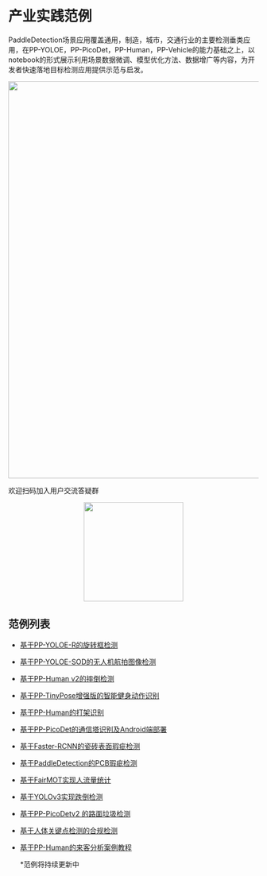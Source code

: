 # 产业实践范例

PaddleDetection场景应用覆盖通用，制造，城市，交通行业的主要检测垂类应用，在PP-YOLOE，PP-PicoDet，PP-Human，PP-Vehicle的能力基础之上，以notebook的形式展示利用场景数据微调、模型优化方法、数据增广等内容，为开发者快速落地目标检测应用提供示范与启发。


<div  align="center">
  <img src="https://user-images.githubusercontent.com/48054808/167805539-2c9f025e-d52c-4ec1-a8fc-ec19651512e5.png" width="800"/>
</div>


欢迎扫码加入用户交流答疑群
<div  align="center">
  <img src="https://user-images.githubusercontent.com/22989727/178965953-845971d8-4f89-4d43-a0cc-9e81ec9ea9c5.jpg" width="200"/>
</div>

## 范例列表

- [基于PP-YOLOE-R的旋转框检测](https://aistudio.baidu.com/aistudio/projectdetail/5058293)

- [基于PP-YOLOE-SOD的无人机航拍图像检测](https://aistudio.baidu.com/aistudio/projectdetail/5036782)


- [基于PP-Human v2的摔倒检测](https://aistudio.baidu.com/aistudio/projectdetail/4606001)

- [基于PP-TinyPose增强版的智能健身动作识别](https://aistudio.baidu.com/aistudio/projectdetail/4385813)

- [基于PP-Human的打架识别](https://aistudio.baidu.com/aistudio/projectdetail/4086987?contributionType=1)

- [基于PP-PicoDet的通信塔识别及Android端部署](https://aistudio.baidu.com/aistudio/projectdetail/3561097)

- [基于Faster-RCNN的瓷砖表面瑕疵检测](https://aistudio.baidu.com/aistudio/projectdetail/2571419)

- [基于PaddleDetection的PCB瑕疵检测](https://aistudio.baidu.com/aistudio/projectdetail/2367089)

- [基于FairMOT实现人流量统计](https://aistudio.baidu.com/aistudio/projectdetail/2421822)

- [基于YOLOv3实现跌倒检测](https://aistudio.baidu.com/aistudio/projectdetail/2500639)

- [基于PP-PicoDetv2 的路面垃圾检测](https://aistudio.baidu.com/aistudio/projectdetail/3846170?channelType=0&channel=0)

- [基于人体关键点检测的合规检测](https://aistudio.baidu.com/aistudio/projectdetail/4061642?contributionType=1)

- [基于PP-Human的来客分析案例教程](https://aistudio.baidu.com/aistudio/projectdetail/4537344)

  *范例将持续更新中
